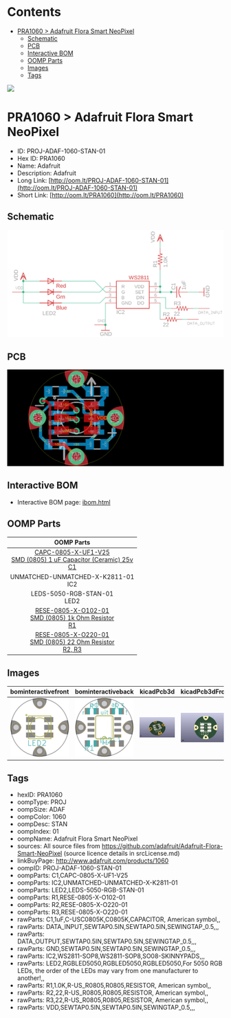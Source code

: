 



Contents
========

* [PRA1060 > Adafruit Flora Smart NeoPixel](#pra1060--adafruit-flora-smart-neopixel)
	* [Schematic](#schematic)
	* [PCB](#pcb)
	* [Interactive BOM](#interactive-bom)
	* [OOMP Parts](#oomp-parts)
	* [Images](#images)
	* [Tags](#tags)
  
![][im]
# PRA1060 > Adafruit Flora Smart NeoPixel

- ID: PROJ-ADAF-1060-STAN-01
- Hex ID: PRA1060
- Name: Adafruit
- Description: Adafruit
- Long Link: [http://oom.lt/PROJ-ADAF-1060-STAN-01](http://oom.lt/PROJ-ADAF-1060-STAN-01)
- Short Link: [http://oom.lt/PRA1060](http://oom.lt/PRA1060)

## Schematic
  
[![schem](eagleSchemImage.png)](eagleSchemImage.png)
## PCB
  
[![pcb](eagleImage.png)](eagleImage.png)
## Interactive BOM

- Interactive BOM page: [ibom.html](https://htmlpreview.github.io/?https://github.com/oomlout/oomlout_OOMP_projects/blob/main/PROJ-ADAF-1060-STAN-01/kicad/bom/ibom.html)

## OOMP Parts
  

|OOMP Parts|
| :---: |
|[CAPC-0805-X-UF1-V25<br> SMD (0805) 1 uF Capacitor (Ceramic) 25v<br> C1](https://github.com/oomlout/oomlout_OOMP_parts/tree/main/CAPC-0805-X-UF1-V25/)|
|UNMATCHED-UNMATCHED-X-K2811-01<BR>IC2|
|LEDS-5050-RGB-STAN-01<BR>LED2|
|[RESE-0805-X-O102-01<br> SMD (0805) 1k Ohm Resistor<br> R1](https://github.com/oomlout/oomlout_OOMP_parts/tree/main/RESE-0805-X-O102-01/)|
|[RESE-0805-X-O220-01<br> SMD (0805) 22 Ohm Resistor<br> R2, R3](https://github.com/oomlout/oomlout_OOMP_parts/tree/main/RESE-0805-X-O220-01/)|

## Images
  
  

|bominteractivefront|bominteractiveback|kicadPcb3d|kicadPcb3dFront|kicadPcb3dBack|eagleImage|eagleSchemImage|pcbdraw|pcbdrawback|
| :---: | :---: | :---: | :---: | :---: | :---: | :---: | :---: | :---: |
|[![bominteractivefront](bomFront_140.png)](bomFront.png)|[![bominteractiveback](bomBack_140.png)](bomBack.png)|[![kicadPcb3d](kicadPcb3d_140.png)](kicadPcb3d.png)|[![kicadPcb3dFront](kicadPcb3dFront_140.png)](kicadPcb3dFront.png)|[![kicadPcb3dBack](kicadPcb3dBack_140.png)](kicadPcb3dBack.png)|[![eagleImage](eagleImage_140.png)](eagleImage.png)|[![eagleSchemImage](eagleSchemImage_140.png)](eagleSchemImage.png)|[![pcbdraw](pcbdraw_140.png)](pcbdraw.png)|[![pcbdrawback](pcbdrawBack_140.png)](pcbdrawBack.png)|

## Tags

- hexID: PRA1060
- oompType: PROJ
- oompSize: ADAF
- oompColor: 1060
- oompDesc: STAN
- oompIndex: 01
- oompName: Adafruit Flora Smart NeoPixel
- sources: All source files from https://github.com/adafruit/Adafruit-Flora-Smart-NeoPixel (source licence details in srcLicense.md)
- linkBuyPage: http://www.adafruit.com/products/1060
- oompID: PROJ-ADAF-1060-STAN-01
- oompParts: C1,CAPC-0805-X-UF1-V25
- oompParts: IC2,UNMATCHED-UNMATCHED-X-K2811-01
- oompParts: LED2,LEDS-5050-RGB-STAN-01
- oompParts: R1,RESE-0805-X-O102-01
- oompParts: R2,RESE-0805-X-O220-01
- oompParts: R3,RESE-0805-X-O220-01
- rawParts: C1,1uF,C-USC0805K,C0805K,CAPACITOR, American symbol,,
- rawParts: DATA_INPUT,SEWTAP0.5IN,SEWTAP0.5IN,SEWINGTAP_0.5,,,
- rawParts: DATA_OUTPUT,SEWTAP0.5IN,SEWTAP0.5IN,SEWINGTAP_0.5,,,
- rawParts: GND,SEWTAP0.5IN,SEWTAP0.5IN,SEWINGTAP_0.5,,,
- rawParts: IC2,WS2811-SOP8,WS2811-SOP8,SO08-SKINNYPADS,,,
- rawParts: LED2,RGBLED5050,RGBLED5050,RGBLED5050,For 5050 RGB LEDs, the order of the LEDs may vary from one manufacturer to another!,,
- rawParts: R1,1.0K,R-US_R0805,R0805,RESISTOR, American symbol,,
- rawParts: R2,22,R-US_R0805,R0805,RESISTOR, American symbol,,
- rawParts: R3,22,R-US_R0805,R0805,RESISTOR, American symbol,,
- rawParts: VDD,SEWTAP0.5IN,SEWTAP0.5IN,SEWINGTAP_0.5,,,



[im]: kicadPcb3d_450.png
